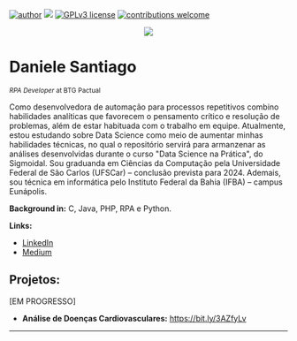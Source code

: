 [![author](https://img.shields.io/badge/author-dani-red.svg)](https://www.linkedin.com/in/daniele-santiago/) [![](https://img.shields.io/badge/python-3.7+-blue.svg)](https://www.python.org/downloads/release/python-365/) [![GPLv3 license](https://img.shields.io/badge/License-GPLv3-blue.svg)](http://perso.crans.org/besson/LICENSE.html) [![contributions welcome](https://img.shields.io/badge/contributions-welcome-brightgreen.svg?style=flat)](https://github.com/danielesantiago/Data-Science)

<p align="center">
  <img src="https://github.com/carlosfab/template_portfolio/raw/master/banner.png" >
</p>

# Daniele Santiago
<sub>*RPA Developer* at BTG Pactual</sub>

Como desenvolvedora de automação para processos repetitivos combino habilidades analíticas que favorecem o pensamento crítico e resolução de problemas, além de estar habituada com o trabalho em equipe. Atualmente, estou estudando sobre Data Science como meio de aumentar minhas habilidades técnicas, no qual o repositório servirá para armanzenar as análises desenvolvidas durante o curso "Data Science na Prática", do Sigmoidal.
Sou graduanda em Ciências da Computação pela Universidade Federal de São Carlos (UFSCar) – conclusão prevista para 2024. Ademais, sou técnica em informática pelo Instituto Federal da Bahia (IFBA) – campus Eunápolis.

**Background in:** C, Java, PHP, RPA e Python.

**Links:**
* [LinkedIn](https://www.linkedin.com/in/daniele-santiago/)
* [Medium](https://medium.com/@daniele.santiago)


## Projetos:
[EM PROGRESSO]

* **Análise de Doenças Cardiovasculares:** https://bit.ly/3AZfyLv

---




